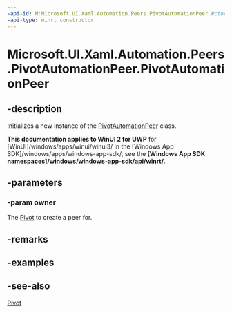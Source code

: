 ```yaml
---
-api-id: M:Microsoft.UI.Xaml.Automation.Peers.PivotAutomationPeer.#ctor(Microsoft.UI.Xaml.Controls.Pivot)
-api-type: winrt constructor
---
```


<!-- Method syntax
public PivotAutomationPeer(Windows.UI.Xaml.Controls.Pivot owner)
-->

# Microsoft.UI.Xaml.Automation.Peers.PivotAutomationPeer.PivotAutomationPeer

## -description
Initializes a new instance of the [PivotAutomationPeer](pivotautomationpeer.md) class.

**This documentation applies to WinUI 2 for UWP** for [WinUI]/windows/apps/winui/winui3/ in the [Windows App SDK]/windows/apps/windows-app-sdk/, see the **[Windows App SDK namespaces]/windows/windows-app-sdk/api/winrt/**.

## -parameters
### -param owner
The [Pivot](../microsoft.ui.xaml.controls/pivot.md) to create a peer for.

## -remarks

## -examples

## -see-also
[Pivot](../microsoft.ui.xaml.controls/pivot.md)
